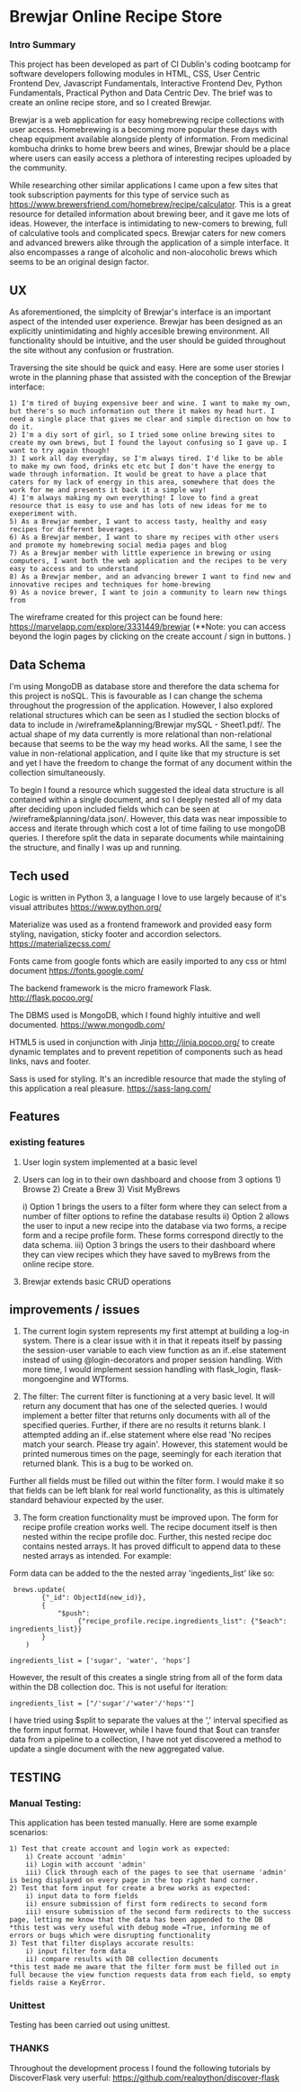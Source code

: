 # Brewjar Online Recipe Store

### Intro Summary
This project has been developed as part of CI Dublin's coding bootcamp for software developers following modules in HTML, CSS, User Centric Frontend Dev, Javascript Fundamentals, Interactive Frontend Dev, Python Fundamentals, Practical Python and Data Centric Dev. The brief was to create an online recipe store, and so I created Brewjar. 

Brewjar is a web application for easy homebrewing recipe collections with user access. Homebrewing is a becoming more popular these days with cheap equipment available alongside plenty of information. From medicinal kombucha drinks to home brew beers and wines, Brewjar should be a place where users can easily access a plethora of interesting recipes uploaded by the community. 

While researching other similar applications I came upon a few sites that took subscription payments for this type of service such as https://www.brewersfriend.com/homebrew/recipe/calculator. This is a great resource for detailed information about brewing beer, and it gave me lots of ideas. However, the interface is intimidating to new-comers to brewing, full of calculative tools and complicated specs. Brewjar caters for new comers and advanced brewers alike through the application of a simple interface. It also encompasses a range of alcoholic and non-alocoholic brews which seems to be an original design factor.

## UX

As aforementioned, the simplcity of Brewjar's interface is an important aspect of the intended user experience. Brewjar has been designed as an explicitly unintimidating and highly accesible brewing 
environment. All functionality should be intuitive, and the user should be guided throughout the site without any confusion or frustration.

Traversing the site should be quick and easy. Here are some user stories I wrote in the planning phase that assisted with the conception of the Brewjar interface: 

    1) I'm tired of buying expensive beer and wine. I want to make my own, but there's so much information out there it makes my head hurt. I need a single place that gives me clear and simple direction on how to do it. 
    2) I'm a diy sort of girl, so I tried some online brewing sites to create my own brews, but I found the layout confusing so I gave up. I want to try again though!
    3) I work all day everyday, so I'm always tired. I'd like to be able to make my own food, drinks etc etc but I don't have the energy to wade through information. It would be great to have a place that caters for my lack of energy in this area, somewhere that does the work for me and presents it back it a simple way!
    4) I'm always making my own everything! I love to find a great resource that is easy to use and has lots of new ideas for me to exeperiment with.
    5) As a Brewjar member, I want to access tasty, healthy and easy recipes for different beverages.
    6) As a Brewjar member, I want to share my recipes with other users and promote my homebrewing social media pages and blog
    7) As a Brewjar member with little experience in brewing or using computers, I want both the web application and the recipes to be very easy to access and to understand
    8) As a Brewjar member, and an advancing brewer I want to find new and innovative recipes and techniques for home-brewing
    9) As a novice brewer, I want to join a community to learn new things from

The wireframe created for this project can be found here: https://marvelapp.com/explore/3331449/brewjar 
(**Note: you can access beyond the login pages by clicking on the create account / sign in buttons. )

## Data Schema    
I'm using MongoDB as database store and therefore the data schema for this project is noSQL. This is favourable as I can change the schema throughout the progression of the application. However, I also explored relational structures which can be seen as I studied the section blocks of data to include in /wireframe&planning/Brewjar mySQL - Sheet1.pdf/. The actual shape of my data currently is more relational than non-relational because that seems to be the way my head works. All the same, I see the value in non-relational application, and I quite like that my structure is set and yet I have the freedom to change the format of any document within the collection simultaneously. 

To begin I found a resource which suggested the ideal data structure is all contained within a single document, and so I deeply nested all of my data after deciding upon included fields which can be seen at /wireframe&planning/data.json/. However, this data was near impossible to access and iterate through which cost a lot of time failing to use mongoDB queries. I therefore split the data in separate documents while maintaining the structure, and finally I was up and running. 

## Tech used 
Logic is written in Python 3, a language I love to use largely because of it's visual attributes https://www.python.org/

Materialize was used as a frontend framework and provided easy form styling, navigation, sticky footer and accordion selectors. https://materializecss.com/

Fonts came from google fonts which are easily imported to any css or html document https://fonts.google.com/

The backend framework is the micro framework Flask. http://flask.pocoo.org/

The DBMS used is MongoDB, which I found highly intuitive and well documented. https://www.mongodb.com/

HTML5 is used in conjunction with Jinja http://jinja.pocoo.org/ to create dynamic templates and to prevent repetition of components such as head links, navs and footer. 

Sass is used for styling. It's an incredible resource that made the styling of this application a real pleasure. https://sass-lang.com/

## Features 
### existing features

1) User login system implemented at a basic level
2) Users can log in to their own dashboard and choose from 3 options 1) Browse 2) Create a Brew 3) Visit MyBrews

    i) Option 1 brings the users to a filter form where they can select from a number of filter options to refine the database results
    ii) Option 2 allows the user to input a new recipe into the database via two forms, a recipe form and a recipe profile form. These forms correspond directly to the data schema. 
    iii) Option 3 brings the users to their dashboard where they can view recipes which they have saved to myBrews from the online recipe store.
4) Brewjar extends basic CRUD operations

## improvements / issues
1) The current login system represents my first attempt at building a log-in system. There is a clear issue with it in that it repeats itself by passing the session-user variable to each view function as an if..else statement instead of using @login-decorators and proper session handling. With more time, I would implement session handling with flask_login, flask-mongoengine and WTforms.

2) The filter: The current filter is functioning at a very basic level. It will return any document that has one of the selected queries. I would implement a better filter that returns only documents with all of the specified queries. Further, if there are no results it returns blank. I attempted adding an if..else statement where else read 'No recipes match your search. Please try again'. However, this statement would be printed numerous times on the page, seemingly for each iteration that returned blank. This is a bug to be worked on. 

Further all fields must be filled out within the filter form. I would make it so that fields can be left blank for real world functionality, as this is ultimately standard behaviour expected by the user. 

3) The form creation functionality must be improved upon. The form for recipe profile creation works well. The recipe document itself is then nested within the recipe profile doc. Further, this nested recipe doc contains nested arrays. It has proved difficult to append data to these nested arrays as intended. For example: 

Form data can be added to the the nested array 'ingedients_list' like so: 

     brews.update(
            {"_id": ObjectId(new_id)},
            {
                "$push":
                     {"recipe_profile.recipe.ingredients_list": {"$each": ingredients_list}}
            }
        )
        
    ingredients_list = ['sugar', 'water', 'hops']
        
However, the result of this creates a single string from all of the form data within the DB collection doc. This is not useful for iteration: 

    ingredients_list = ["/'sugar'/'water'/'hops'"]

I have tried using $split to separate the values at the ',' interval specified as the form input format. However, while I have found that $out can transfer data from a pipeline to a collection, I have not yet discovered a method to update a single document with the new aggregated value. 

## TESTING
### Manual Testing: 
This application has been tested manually. Here are some example scenarios: 

    1) Test that create account and login work as expected: 
        i) Create account 'admin'
        ii) Login with account 'admin'
        iii) Click through each of the pages to see that username 'admin' is being displayed on every page in the top right hand corner. 
    2) Test that form input for create a brew works as expected: 
        i) input data to form fields
        ii) ensure submission of first form redirects to second form
        iii) ensure submission of the second form redirects to the success page, letting me know that the data has been appended to the DB 
    *this test was very useful with debug mode =True, informing me of errors or bugs which were disrupting functionality
    3) Test that filter displays accurate results:
        i) input filter form data
        ii) compare results with DB collection documents
    *this test made me aware that the filter form must be filled out in full because the view function requests data from each field, so empty fields raise a KeyError. 

### Unittest    
Testing has been carried out using unittest. 

### THANKS
Throughout the development process I found the following tutorials by DiscoverFlask very userful: https://github.com/realpython/discover-flask

